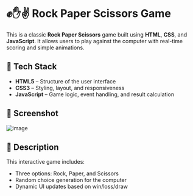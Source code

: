 # ✊✋✌️ Rock Paper Scissors Game

This is a classic **Rock Paper Scissors** game built using **HTML**, **CSS**, and **JavaScript**. It allows users to play against the computer with real-time scoring and simple animations.

## 🚀 Tech Stack

- **HTML5** – Structure of the user interface
- **CSS3** – Styling, layout, and responsiveness
- **JavaScript** – Game logic, event handling, and result calculation

## 📸 Screenshot

![image](https://github.com/user-attachments/assets/773f207f-c358-48b5-9b43-987ff2556847)


## 📄 Description

This interactive game includes:

- Three options: Rock, Paper, and Scissors
- Random choice generation for the computer
- Dynamic UI updates based on win/loss/draw

